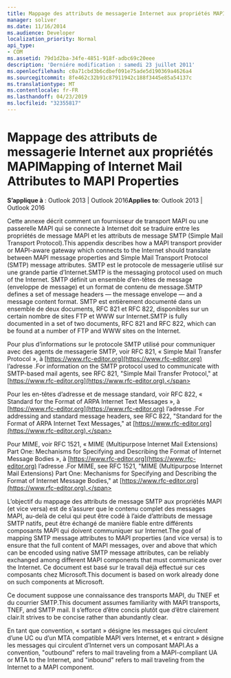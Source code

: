 ```yaml
---
title: Mappage des attributs de messagerie Internet aux propriétés MAPI
manager: soliver
ms.date: 11/16/2014
ms.audience: Developer
localization_priority: Normal
api_type:
- COM
ms.assetid: 79d1d2ba-34fe-4851-918f-adbc69c20eee
description: 'Derniére modification : samedi 23 juillet 2011'
ms.openlocfilehash: c0a71cbd3b6cdbef091e75ade5d190369a4626a4
ms.sourcegitcommit: 8fe462c32b91c87911942c188f3445e85a54137c
ms.translationtype: MT
ms.contentlocale: fr-FR
ms.lasthandoff: 04/23/2019
ms.locfileid: "32355817"
---
```

# <a name="mapping-of-internet-mail-attributes-to-mapi-properties"></a><span data-ttu-id="39d22-103">Mappage des attributs de messagerie Internet aux propriétés MAPI</span><span class="sxs-lookup"><span data-stu-id="39d22-103">Mapping of Internet Mail Attributes to MAPI Properties</span></span>

  
  
<span data-ttu-id="39d22-104">**S’applique à** : Outlook 2013 | Outlook 2016</span><span class="sxs-lookup"><span data-stu-id="39d22-104">**Applies to**: Outlook 2013 | Outlook 2016</span></span> 
  
<span data-ttu-id="39d22-105">Cette annexe décrit comment un fournisseur de transport MAPI ou une passerelle MAPI qui se connecte à Internet doit se traduire entre les propriétés de message MAPI et les attributs de message SMTP (Simple Mail Transport Protocol).</span><span class="sxs-lookup"><span data-stu-id="39d22-105">This appendix describes how a MAPI transport provider or MAPI-aware gateway which connects to the Internet should translate between MAPI message properties and Simple Mail Transport Protocol (SMTP) message attributes.</span></span> <span data-ttu-id="39d22-106">SMTP est le protocole de messagerie utilisé sur une grande partie d’Internet.</span><span class="sxs-lookup"><span data-stu-id="39d22-106">SMTP is the messaging protocol used on much of the Internet.</span></span> <span data-ttu-id="39d22-107">SMTP définit un ensemble d’en-têtes de message (enveloppe de message) et un format de contenu de message.</span><span class="sxs-lookup"><span data-stu-id="39d22-107">SMTP defines a set of message headers — the message envelope — and a message content format.</span></span> <span data-ttu-id="39d22-108">SMTP est entièrement documenté dans un ensemble de deux documents, RFC 821 et RFC 822, disponibles sur un certain nombre de sites FTP et WWW sur Internet.</span><span class="sxs-lookup"><span data-stu-id="39d22-108">SMTP is fully documented in a set of two documents, RFC 821 and RFC 822, which can be found at a number of FTP and WWW sites on the Internet.</span></span>
  
<span data-ttu-id="39d22-109">Pour plus d’informations sur le protocole SMTP utilisé pour communiquer avec des agents de messagerie SMTP, voir RFC 821, « Simple Mail Transfer Protocol », à [https://www.rfc-editor.org](https://www.rfc-editor.org) l’adresse .</span><span class="sxs-lookup"><span data-stu-id="39d22-109">For information on the SMTP protocol used to communicate with SMTP-based mail agents, see RFC 821, "Simple Mail Transfer Protocol," at [https://www.rfc-editor.org](https://www.rfc-editor.org).</span></span>
  
<span data-ttu-id="39d22-110">Pour les en-têtes d’adresse et de message standard, voir RFC 822, « Standard for the Format of ARPA Internet Text Messages », à [https://www.rfc-editor.org](https://www.rfc-editor.org) l’adresse .</span><span class="sxs-lookup"><span data-stu-id="39d22-110">For addressing and standard message headers, see RFC 822, "Standard for the Format of ARPA Internet Text Messages," at [https://www.rfc-editor.org](https://www.rfc-editor.org).</span></span>
  
<span data-ttu-id="39d22-111">Pour MIME, voir RFC 1521, « MIME (Multipurpose Internet Mail Extensions) Part One: Mechanisms for Specifying and Describing the Format of Internet Message Bodies », à [https://www.rfc-editor.org](https://www.rfc-editor.org) l’adresse .</span><span class="sxs-lookup"><span data-stu-id="39d22-111">For MIME, see RFC 1521, "MIME (Multipurpose Internet Mail Extensions) Part One: Mechanisms for Specifying and Describing the Format of Internet Message Bodies," at [https://www.rfc-editor.org](https://www.rfc-editor.org).</span></span>
  
<span data-ttu-id="39d22-112">L’objectif du mappage des attributs de message SMTP aux propriétés MAPI (et vice versa) est de s’assurer que le contenu complet des messages MAPI, au-delà de celui qui peut être codé à l’aide d’attributs de message SMTP natifs, peut être échangé de manière fiable entre différents composants MAPI qui doivent communiquer sur Internet.</span><span class="sxs-lookup"><span data-stu-id="39d22-112">The goal of mapping SMTP message attributes to MAPI properties (and vice versa) is to ensure that the full content of MAPI messages, over and above that which can be encoded using native SMTP message attributes, can be reliably exchanged among different MAPI components that must communicate over the Internet.</span></span> <span data-ttu-id="39d22-113">Ce document est basé sur le travail déjà effectué sur ces composants chez Microsoft.</span><span class="sxs-lookup"><span data-stu-id="39d22-113">This document is based on work already done on such components at Microsoft.</span></span> 
  
<span data-ttu-id="39d22-114">Ce document suppose une connaissance des transports MAPI, du TNEF et du courrier SMTP.</span><span class="sxs-lookup"><span data-stu-id="39d22-114">This document assumes familiarity with MAPI transports, TNEF, and SMTP mail.</span></span> <span data-ttu-id="39d22-115">Il s’efforce d’être concis plutôt que d’être clairement clair.</span><span class="sxs-lookup"><span data-stu-id="39d22-115">It strives to be concise rather than abundantly clear.</span></span>
  
<span data-ttu-id="39d22-116">En tant que convention, « sortant » désigne les messages qui circulent d’une UC ou d’un MTA compatible MAPI vers Internet, et « entrant » désigne les messages qui circulent d’Internet vers un composant MAPI.</span><span class="sxs-lookup"><span data-stu-id="39d22-116">As a convention, "outbound" refers to mail traveling from a MAPI-compliant UA or MTA to the Internet, and "inbound" refers to mail traveling from the Internet to a MAPI component.</span></span>
  

